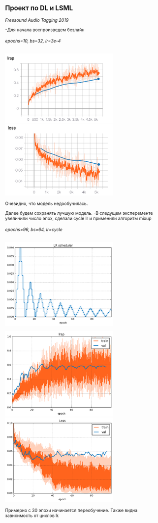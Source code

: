 ## Проект по DL и LSML 
*Freesound Audio Tagging 2019*

-Для начала воспроизведем безлайн 

######  epochs=10, bs=32, lr=3e-4

<img src="./img/lrap.png" alt="drawing" width="350"/> <img src="./img/loss.png" alt="drawing" width="350"/>

Очевидно, что модель недообучилась. 

Далее будем сохранять лучшую модель.
-В следущем эксперементе увеличили число эпох, сделали cycle lr и применили алгоритм mixup 

######  epochs=96, bs=64, lr=cycle

<img src="./img/lr_scheduler.png" alt="drawing" width="350"/>


<img src="./img/lrap_mixup.png" alt="drawing" width="350"/>  <img src="./img/loss_mixup.png" alt="drawing" width="350"/>

Примерно с 30 эпохи начинается переобучение. Также видна зависимость от циклов lr.




